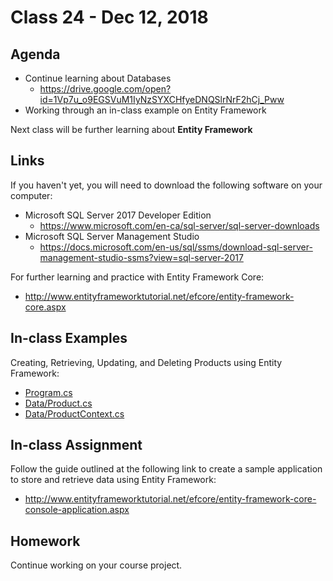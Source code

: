 # Class 24 - Dec 12, 2018

## Agenda

* Continue learning about Databases
  * https://drive.google.com/open?id=1Vp7u_o9EGSVuM1IyNzSYXCHfyeDNQSlrNrF2hCj_Pww
* Working through an in-class example on Entity Framework

Next class will be further learning about **Entity Framework**

## Links

If you haven't yet, you will need to download the following software on your computer:
* Microsoft SQL Server 2017 Developer Edition
  * https://www.microsoft.com/en-ca/sql-server/sql-server-downloads
* Microsoft SQL Server Management Studio 
  * https://docs.microsoft.com/en-us/sql/ssms/download-sql-server-management-studio-ssms?view=sql-server-2017

For further learning and practice with Entity Framework Core:
* http://www.entityframeworktutorial.net/efcore/entity-framework-core.aspx

## In-class Examples

Creating, Retrieving, Updating, and Deleting Products using Entity Framework:
* [Program.cs](EFCoreExample/EFCoreExample/Program.cs)
* [Data/Product.cs](EFCoreExample/EFCoreExample/Data/Product.cs)
* [Data/ProductContext.cs](EFCoreExample/EFCoreExample/Data/ProductContext.cs)

## In-class Assignment

Follow the guide outlined at the following link to create a sample application to store and retrieve data using Entity Framework:
* http://www.entityframeworktutorial.net/efcore/entity-framework-core-console-application.aspx

## Homework

Continue working on your course project.